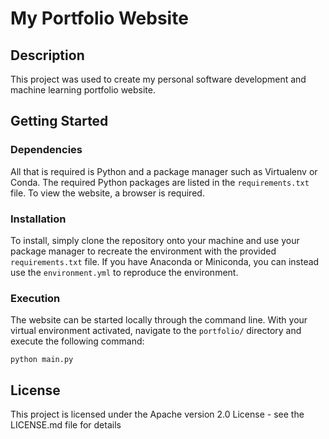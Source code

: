 # My Portfolio Website

## Description

This project was used to create my personal software development and machine learning portfolio website.

## Getting Started

### Dependencies

All that is required is Python and a package manager such as Virtualenv or Conda. The required Python packages are listed in the `requirements.txt` file. To view the website, a browser is required.

### Installation

To install, simply clone the repository onto your machine and use your package manager to recreate the environment with the provided `requirements.txt` file. If you have Anaconda or Miniconda, you can instead use the `environment.yml` to reproduce the environment.

### Execution

The website can be started locally through the command line. With your virtual environment activated, navigate to the `portfolio/` directory and execute the following command: 
```
python main.py
```

## License

This project is licensed under the Apache version 2.0 License - see the LICENSE.md file for details
